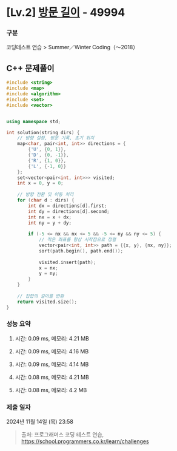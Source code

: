 # [Lv.2] [방문 길이](https://school.programmers.co.kr/learn/courses/30/lessons/49994?language=cpp) - 49994 

### 구분

코딩테스트 연습 > Summer／Winter Coding（～2018）

## C++ 문제풀이

```cpp
#include <string>
#include <map>
#include <algorithm>
#include <set>
#include <vector>


using namespace std;

int solution(string dirs) {
    // 방향 설정, 방문 기록, 초기 위치
    map<char, pair<int, int>> directions = {
        {'U', {0, 1}},
        {'D', {0, -1}},
        {'R', {1, 0}},
        {'L', {-1, 0}}
    };
    set<vector<pair<int, int>>> visited;
    int x = 0, y = 0;
    
    // 방향 전환 및 이동 처리
    for (char d : dirs) {
        int dx = directions[d].first;
        int dy = directions[d].second;
        int nx = x + dx;
        int ny = y + dy;
        
        if (-5 <= nx && nx <= 5 && -5 <= ny && ny <= 5) {
            // 작은 좌표를 항상 시작점으로 정렬
            vector<pair<int, int>> path = {{x, y}, {nx, ny}};
            sort(path.begin(), path.end());
            
            visited.insert(path);
            x = nx;
            y = ny;
        }
    }
    
    // 집합의 길이를 반환
    return visited.size();
}
```

### 성능 요약

1. 시간: 0.09 ms, 메모리: 4.21 MB

2. 시간: 0.09 ms, 메모리: 4.16 MB
3. 시간: 0.09 ms, 메모리: 4.14 MB
4. 시간: 0.08 ms, 메모리: 4.21 MB
5. 시간: 0.08 ms, 메모리: 4.2 MB

### 제출 일자

2024년 11월 14일 (목) 23:58

> 출처: 프로그래머스 코딩 테스트 연습, https://school.programmers.co.kr/learn/challenges
